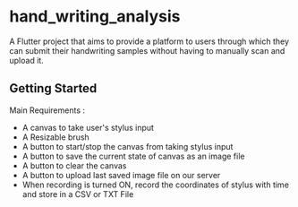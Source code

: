 # hand_writing_analysis

A Flutter project that aims to provide a platform to users through which they can submit their handwriting samples without having to manually scan and upload it.

## Getting Started

Main Requirements :

* A canvas to take user's stylus input 
* A Resizable brush
* A button to start/stop the canvas from taking stylus input
* A button to save the current state of canvas as an image file
* A button to clear the canvas 
* A button to upload last saved image file on our server
* When recording is turned ON, record the coordinates of stylus with time and store in a CSV or TXT File

